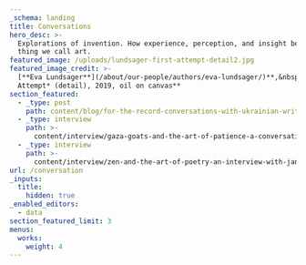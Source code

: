 ```yaml
---
_schema: landing
title: Conversations
hero_desc: >-
  Explorations of invention. How experience, perception, and insight become the
  thing we call art.
featured_image: /uploads/lundsager-first-attempt-detail2.jpg
featured_image_credit: >-
  [**Eva Lundsager**](/about/our-people/authors/eva-lundsager/)**,&nbsp;*First
  Attempt* (detail), 2019, oil on canvas**
section_featured:
  - _type: post
    path: content/blog/for-the-record-conversations-with-ukrainian-writers.md
  - _type: interview
    path: >-
      content/interview/gaza-goats-and-the-art-of-patience-a-conversation-with-jeff-talarigo.md
  - _type: interview
    path: >-
      content/interview/zen-and-the-art-of-poetry-an-interview-with-jane-hirshfield.md
url: /conversation
_inputs:
  title:
    hidden: true
_enabled_editors:
  - data
section_featured_limit: 3
menus:
  works:
    weight: 4
---
```

